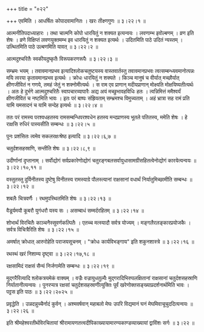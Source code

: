 +++
title = "०२२"

+++
एवमिति । आधर्षितः कोपादवामानितः । खरः तीक्ष्णगुणः  ॥  ३।२२।१  ॥   

  

आत्मनीतिपदाध्याहारः । तथा चात्मनि कोपो धारयितुं न शक्यत इत्यन्वयः । लवणाम्भ इवोल्बणम् । व्रण इति शेषः । व्रणे विक्षिप्तं लवणयुक्तमम्भ इव धारयितुं न शक्यत इत्यर्थः । उदितमिति पाठे उदितं न्यस्तम् । उत्थितमिति पाठे उल्बणमिति यावत्  ॥  ३।२२।२  ॥   

  

आत्मदुश्चरितैः स्वकीयदुष्कृतैः विरूपकरणरूपैः  ॥  ३।२२।३  ॥   

  

सम्भ्रमः भयम् । तवावमानप्रभव इत्यादिश्लोकचतुष्टयस्य वास्तवार्तस्तु तवावमानप्रभवः त्वत्सम्बन्ध्यवमानोत्पन्नः मयि त्वरया कृतावमानप्रभव इत्यर्थः । क्रोधः धारयितुं न शक्यते । किञ्च मानुषं च वीर्यात् मच्छौर्यात् क्षीणजीवितं न गणये, तमहं जेतुं न शक्नोमीत्यर्थः । स राम एव प्राणान् मदीयप्राणान् मोक्ष्यति मोक्षयिष्यतीत्यर्थः । अतः हे दुर्भगे आत्मदुश्चरितैः स्वापचारव्यापारैः अद्य अयं मच्छुभावहविधिः हतः । त्वन्निमित्तं ममैश्वर्यं क्षीणजीवितं च नष्टमिति भावः । इतः परं बाष्पः संह्रियताम् सम्भ्रमश्च विमुच्यताम् । अहं भ्रात्रा सह रामं प्रति यामि यमसादनं च यामि सन्देह इत्यर्थः  ॥  ३।२२।४  ॥   

  

ततः परं रामस्य परश्वधहतस्य रामसम्बन्धिपरश्वधेन हतस्य मन्दप्राणस्य भूतले पतितस्य, ममेति शेषः । हे राक्षसि रुधिरं पास्यसीति सम्बन्धः  ॥  ३।२२।५  ॥   

  

पुनः प्रशंसितः त्वमेव सकलरक्षःश्रेष्ठ इत्यादि  ॥  ३।२२।६,७  ॥   

  

चतुर्दशसहस्राणि, सन्तीति शेषः  ॥  ३।२२।८,९  ॥   

  

उदीर्णानां दृप्तानाम् । सर्वोद्योगं सर्वप्रकारेणोद्योगं चतुरङ्गबलसर्वायुधासामग्रीसहितत्वेनोद्योगं कारयेत्यन्वयः  ॥  ३।२२।१०,११  ॥   

  

वस्तुतस्तु दुर्विनीतस्य दुष्टेषु विनीतस्य रामस्याग्रे पौलस्त्यानां राक्षसानां वधार्थं निर्यातुमिच्छामीति सम्बन्धः  ॥  ३।२२।१२  ॥   

  

शबलैः चित्रवर्णैः । रथमुपस्थितमिति शेषः  ॥  ३।२२।१३  ॥   

  

वैडूर्यमयौ कूबरौ युगंधरौ यस्य सः । असम्बाधं सम्मर्दरहितम्  ॥  ३।२२।१४  ॥   

  

शोभार्थं विरचितैः काञ्चनैस्सुवर्णकल्पितैः । एतच्च मत्स्यादौ सर्वत्र योज्यम् । मङ्गलैरलङ्कारप्रयोजकैः । सर्वत्र विचित्रैरिति शेषः  ॥  ३।२२।१५  ॥   

  

अमर्षात् क्रोधात् आरुरोहेति पराजयसूचनम् । "क्रोधः कार्यविभङ्गाय" इति शकुनशास्त्रे  ॥  ३।२२।१६  ॥   

  

रथस्थं खरं निशाम्य दृष्ट्वा  ॥  ३।२२।१७,१८  ॥   

  

रक्षसामिदं राक्षसं सैन्यं निर्जगामेति सम्बन्धः  ॥  ३।२२।१९  ॥   

  

मुद्गरैरित्यादि श्लोकत्रयमेकं वाक्यम् । वज्रैः वज्रायुधतुल्यैः मुद्गरादिभिरुपलक्षितानां राक्षसानां चतुर्दशसहस्राणि निर्यातानीत्यन्वयः । पुनरप्यत्र रक्षसां चतुर्दशसहस्राणीत्युक्तिः पूर्वं खरेणोक्तसङ्ख्याप्रदर्शनार्थमिति भावः । पट्टस इति पाठः  ॥  ३।२२।२०२५  ॥   

  

प्रवृद्धेति । उन्नदन्नुच्चैर्नादं कुर्वन् । अश्मवर्षवान् महाबलो मेघः उपरि विद्यमानं घनं मेघमिवाचूचुददित्यन्वयः  ॥  ३।२२।२६  ॥   

  

इति श्रीमहेश्वरतीर्थविरचितायां श्रीरामायणतत्त्वदीपिकाख्यायामारण्यकाण्डव्याख्यायां द्वाविंशः सर्गः  ॥  ३।२२  ॥   

  

